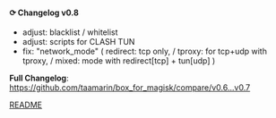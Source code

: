 #### ⟳ Changelog v0.8
+ adjust: blacklist / whitelist
+ adjust: scripts for CLASH TUN
+ fix: "network_mode" ( redirect: tcp only, / tproxy: for tcp+udp with tproxy, / mixed: mode with redirect[tcp] + tun[udp] )

**Full Changelog**: https://github.com/taamarin/box_for_magisk/compare/v0.6...v0.7

[README](https://github.com/taamarin/box_for_magisk/blob/master/README.md)